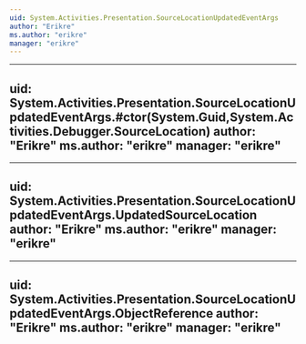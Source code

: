 ```yaml
---
uid: System.Activities.Presentation.SourceLocationUpdatedEventArgs
author: "Erikre"
ms.author: "erikre"
manager: "erikre"
---
```


---
uid: System.Activities.Presentation.SourceLocationUpdatedEventArgs.#ctor(System.Guid,System.Activities.Debugger.SourceLocation)
author: "Erikre"
ms.author: "erikre"
manager: "erikre"
---

---
uid: System.Activities.Presentation.SourceLocationUpdatedEventArgs.UpdatedSourceLocation
author: "Erikre"
ms.author: "erikre"
manager: "erikre"
---

---
uid: System.Activities.Presentation.SourceLocationUpdatedEventArgs.ObjectReference
author: "Erikre"
ms.author: "erikre"
manager: "erikre"
---

